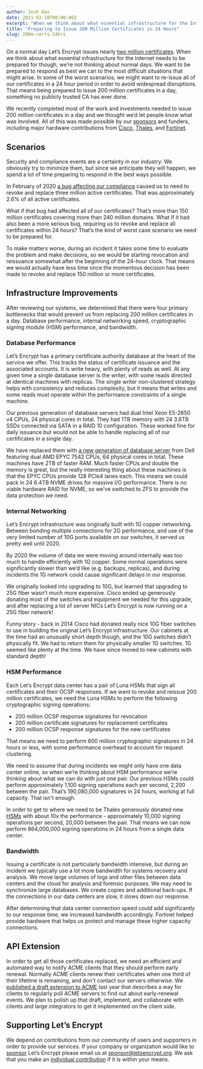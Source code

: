 ```yaml
---
author: Josh Aas
date: 2021-02-10T00:00:00Z
excerpt: "When we think about what essential infrastructure for the Internet needs to be prepared for though, we’re not thinking about normal days. We want to be prepared to respond as best we can to the most difficult situations that might arise."
title: "Preparing to Issue 200 Million Certificates in 24 Hours"
slug: 200m-certs-24hrs
---
```


On a normal day Let’s Encrypt issues nearly [two million certificates](https://letsencrypt.org/stats/). When we think about what essential infrastructure for the Internet needs to be prepared for though, we’re not thinking about normal days. We want to be prepared to respond as best we can to the most difficult situations that might arise. In some of the worst scenarios, we might want to re-issue all of our certificates in a 24 hour period in order to avoid widespread disruptions. That means being prepared to issue 200 million certificates in a day, something no publicly trusted CA has ever done.

We recently completed most of the work and investments needed to issue 200 million certificates in a day and we thought we’d let people know what was involved. All of this was made possible by our [sponsors](https://letsencrypt.org/sponsors/) and funders, including major hardware contributions from [Cisco](https://www.cisco.com/), [Thales](https://www.thalesgroup.com/en), and [Fortinet](https://www.fortinet.com/).

## Scenarios

Security and compliance events are a certainty in our industry. We obviously try to minimize them, but since we anticipate they will happen, we spend a lot of time preparing to respond in the best ways possible.

In February of 2020 [a bug affecting our compliance](https://community.letsencrypt.org/t/2020-02-29-caa-rechecking-bug/114591/) caused us to need to revoke and replace three million active certificates. That was approximately 2.6% of all active certificates.

What if that bug had affected all of our certificates? That’s more than 150 million certificates covering more than 240 million domains. What if it had also been a more serious bug, requiring us to revoke and replace all certificates within 24 hours? That’s the kind of worst case scenario we need to be prepared for.

To make matters worse, during an incident it takes some time to evaluate the problem and make decisions, so we would be starting revocation and reissuance somewhat after the beginning of the 24-hour clock. That means we would actually have less time once the momentous decision has been made to revoke and replace 150 million or more certificates.

## Infrastructure Improvements

After reviewing our systems, we determined that there were four primary bottlenecks that would prevent us from replacing 200 million certificates in a day. Database performance, internal networking speed, cryptographic signing module (HSM) performance, and bandwidth.

### Database Performance

Let’s Encrypt has a primary certificate authority database at the heart of the service we offer. This tracks the status of certificate issuance and the associated accounts. It is write heavy, with plenty of reads as well. At any given time a single database server is the writer, with some reads directed at identical machines with replicas. The single writer non-clustered strategy helps with consistency and reduces complexity, but it means that writes and some reads must operate within the performance constraints of a single machine.

Our previous generation of database servers had dual Intel Xeon E5-2650 v4 CPUs, 24 physical cores in total. They had 1TB memory with 24 3.8TB SSDs connected via SATA in a RAID 10 configuration. These worked fine for daily issuance but would not be able to handle replacing all of our certificates in a single day.

We have replaced them with [a new generation of database server](https://letsencrypt.org/2021/01/21/next-gen-database-servers.html) from Dell featuring dual AMD EPYC 7542 CPUs, 64 physical cores in total. These machines have 2TB of faster RAM. Much faster CPUs and double the memory is great, but the really interesting thing about these machines is that the EPYC CPUs provide 128 PCIe4 lanes each. This means we could pack in 24 6.4TB NVME drives for massive I/O performance. There is no viable hardware RAID for NVME, so we’ve switched to ZFS to provide the data protection we need.

### Internal Networking

Let’s Encrypt infrastructure was originally built with 1G copper networking. Between bonding multiple connections for 2G performance, and use of the very limited number of 10G ports available on our switches, it served us pretty well until 2020.

By 2020 the volume of data we were moving around internally was too much to handle efficiently with 1G copper. Some normal operations were significantly slower than we’d like (e.g. backups, replicas), and during incidents the 1G network could cause significant delays in our response.

We originally looked into upgrading to 10G, but learned that upgrading to 25G fiber wasn’t much more expensive. Cisco ended up generously donating most of the switches and equipment we needed for this upgrade, and after replacing a lot of server NICs Let’s Encrypt is now running on a 25G fiber network!

Funny story - back in 2014 Cisco had donated really nice 10G fiber switches to use in building the original Let’s Encrypt infrastructure. Our cabinets at the time had an unusually short depth though, and the 10G switches didn’t physically fit. We had to return them for physically smaller 1G switches. 1G seemed like plenty at the time. We have since moved to new cabinets with standard depth!

### HSM Performance

Each Let’s Encrypt data center has a pair of Luna HSMs that sign all certificates and their OCSP responses. If we want to revoke and reissue 200 million certificates, we need the Luna HSMs to perform the following cryptographic signing operations:

* 200 million OCSP response signatures for revocation
* 200 million certificate signatures for replacement certificates
* 200 million OCSP response signatures for the new certificates

That means we need to perform 600 million cryptographic signatures in 24 hours or less, with some performance overhead to account for request clustering.

We need to assume that during incidents we might only have one data center online, so when we’re thinking about HSM performance we’re thinking about what we can do with just one pair. Our previous HSMs could perform approximately 1,100 signing operations each per second, 2,200 between the pair. That’s 190,080,000 signatures in 24 hours, working at full capacity. That isn't enough.

In order to get to where we need to be Thales generously donated new [HSMs](https://cpl.thalesgroup.com/encryption/hardware-security-modules) with about 10x the performance - approximately 10,000 signing operations per second, 20,000 between the pair. That means we can now perform 864,000,000 signing operations in 24 hours from a single data center.

### Bandwidth

Issuing a certificate is not particularly bandwidth intensive, but during an incident we typically use a lot more bandwidth for systems recovery and analysis. We move large volumes of logs and other files between data centers and the cloud for analysis and forensic purposes. We may need to synchronize large databases. We create copies and additional back-ups. If the connections in our data centers are slow, it slows down our response.

After determining that data center connection speed could add significantly to our response time, we increased bandwidth accordingly. Fortinet helped provide hardware that helps us protect and manage these higher capacity connections.

## API Extension

In order to get all those certificates replaced, we need an efficient and automated way to notify ACME clients that they should perform early renewal. Normally ACME clients renew their certificates when one third of their lifetime is remaining, and don't contact our servers otherwise. We [published a draft extension to ACME](https://mailarchive.ietf.org/arch/msg/acme/b-RddSX8TdGYvO3f9c7Lzg6I2I4/) last year that describes a way for clients to regularly poll ACME servers to find out about early-renewal events. We plan to polish up that draft, implement, and collaborate with clients and large integrators to get it implemented on the client side.

## Supporting Let’s Encrypt

We depend on contributions from our community of users and supporters in order to provide our services. If your company or organization would like to [sponsor](https://www.abetterinternet.org/sponsor/) Let’s Encrypt please email us at [sponsor@letsencrypt.org](mailto:sponsor@letsencrypt.org). We ask that you make an [individual contribution](https://letsencrypt.org/donate/) if it is within your means.
